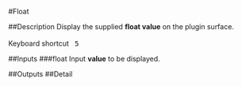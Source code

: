 #Float

##Description
Display the supplied **float value** on the plugin surface.<br><br>Keyboard shortcut&nbsp;&nbsp;&nbsp;<kbd>5</kbd>

##Inputs
###float
Input **value** to be displayed.

##Outputs
##Detail

